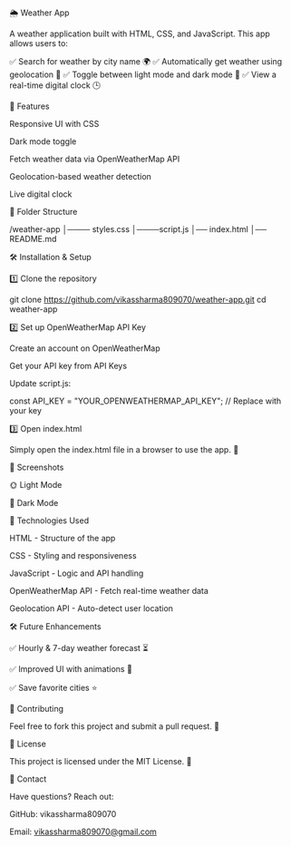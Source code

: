 🌦️ Weather App

A weather application built with HTML, CSS, and JavaScript. This app allows users to:

✅ Search for weather by city name 🌍
✅ Automatically get weather using geolocation 📍
✅ Toggle between light mode and dark mode 🌙
✅ View a real-time digital clock 🕒

🚀 Features

Responsive UI with CSS

Dark mode toggle

Fetch weather data via OpenWeatherMap API

Geolocation-based weather detection

Live digital clock

📂 Folder Structure

/weather-app
│──── styles.css
│────script.js
│── index.html
│── README.md

🛠️ Installation & Setup

1️⃣ Clone the repository

git clone https://github.com/vikassharma809070/weather-app.git
cd weather-app

2️⃣ Set up OpenWeatherMap API Key

Create an account on OpenWeatherMap

Get your API key from API Keys

Update script.js:

const API_KEY = "YOUR_OPENWEATHERMAP_API_KEY"; // Replace with your key

3️⃣ Open index.html

Simply open the index.html file in a browser to use the app. 🚀

🎨 Screenshots

🌞 Light Mode



🌙 Dark Mode



🔧 Technologies Used

HTML - Structure of the app

CSS - Styling and responsiveness

JavaScript - Logic and API handling

OpenWeatherMap API - Fetch real-time weather data

Geolocation API - Auto-detect user location

🛠️ Future Enhancements

✅ Hourly & 7-day weather forecast ⏳

✅ Improved UI with animations 🎨

✅ Save favorite cities ⭐

🤝 Contributing

Feel free to fork this project and submit a pull request. 🚀

📜 License

This project is licensed under the MIT License. 📝

📧 Contact

Have questions? Reach out:

GitHub: vikassharma809070

Email: vikassharma809070@gmail.com

